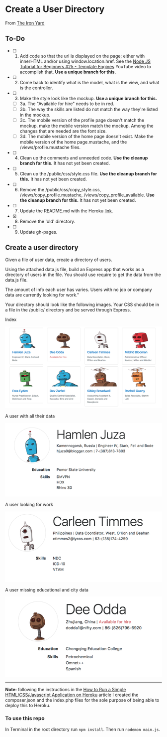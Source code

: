 # Create a User Directory

From [The Iron Yard](https://newline.theironyard.com/cohorts/15/courses/10/projects/75)

## To-Do
- [ ] 1. Add code so that the url is displayed on the page; either with innerHTML and/or using window.location.href. See the [Node JS Tutorial for Beginners #25 - Template Engines](https://www.youtube.com/watch?v=oZGmHNZv7Sc) YouTube video to accomplish that. **Use a unique branch for this.**
- [ ] 2. Come back to identify what is the model, what is the view, and what is the controllor.
- [ ] 3. Make the style look like the mockup. **Use a unique branch for this.**
  - [ ] 3a. The "Available for hire" needs to be in red.
  - [ ] 3b. The way the skills are listed do not match the way they're listed in the mockup.
  - [ ] 3c. The mobile version of the profile page doesn't match the mockup. make the mobile version match the mockup. Among the changes that are needed are the font size. 
  - [ ] 3d. The mobile version of the home page doesn't exist. Make the mobile version of the home page.mustache, and the /views/profile.mustache files.
- [ ] 4. Clean up the comments and unneeded code. **Use the cleanup branch for this.** It has not yet been created.
- [ ] 5. Clean up the /public/css/style.css file. **Use the cleanup branch for this.** It has not yet been created.
- [ ] 6. Remove the /public/css/copy_style.css, /views/copy_profile.mustache, /views/copy_profile_available. **Use the cleanup branch for this.** It has not yet been created.
- [ ] 7. Update the README.md with the Heroku [link](https://vast-island-13423.herokuapp.com/).
- [X] 8. Remove the 'old' directory.
- [ ] 9. Update gh-pages.

## Create a user directory
Given a file of user data, create a directory of users.

Using the attached data.js file, build an Express app that works as a directory of users in the file. You should use require to get the data from the data.js file.

The amount of info each user has varies. Users with no job or company data are currently looking for work."

Your directory should look like the following images. Your CSS should be in a file in the /public/ directory and be served through Express.

Index

![](images/9fd60d22-index.png)

A user with all their data

![test](/images/b26bb569-user1.png)

A user looking for work

![](images/1f84485d-user2.png)

A user missing educational and city data

![](images/bd740831-user3.png)

---
**Note:** following the instructions in the [How to Run a Simple HTML/CSS/Javascript Application on Heroku](https://medium.com/@winnieliang/how-to-run-a-simple-html-css-javascript-application-on-heroku-4e664c541b0b) article I created the composer.json and the index.php files for the sole purpose of being able to deploy this to Heroku.

### To use this repo
In Terminal in the root directory run `npm install`.
Then run `nodemon main.js`.
